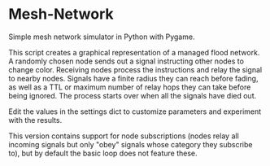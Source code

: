 # Mesh-Network
Simple mesh network simulator in Python with Pygame.

This script creates a graphical representation of a managed flood network. A randomly chosen node sends out a signal instructing other nodes to change color. Receiving nodes process the instructions and relay the signal to nearby nodes. Signals have a finite radius they can reach before fading, as well as a TTL or maximum number of relay hops they can take before being ignored. The process starts over when all the signals have died out. 

Edit the values in the settings dict to customize parameters and experiment with the results.

This version contains support for node subscriptions (nodes relay all incoming signals but only "obey" signals whose category they subscribe to), but by default the basic loop does not feature these.


